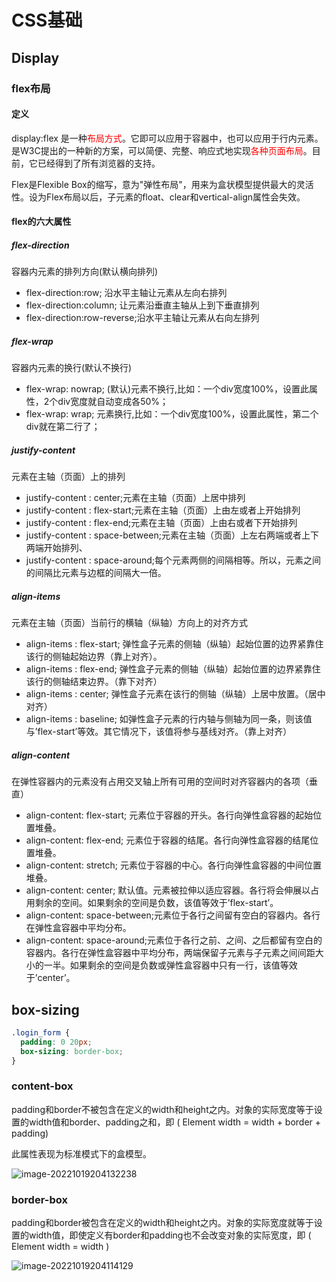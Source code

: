 # CSS基础

## Display

### flex布局

#### 定义

display:flex 是一种<font color='red'>布局方式</font>。它即可以应用于容器中，也可以应用于行内元素。是W3C提出的一种新的方案，可以简便、完整、响应式地实现<font color='red'>各种页面布局</font>。目前，它已经得到了所有浏览器的支持。

Flex是Flexible Box的缩写，意为"弹性布局"，用来为盒状模型提供最大的灵活性。设为Flex布局以后，子元素的float、clear和vertical-align属性会失效。

#### flex的六大属性

##### flex-direction

容器内元素的排列方向(默认横向排列)

- flex-direction:row; 沿水平主轴让元素从左向右排列
- flex-direction:column; 让元素沿垂直主轴从上到下垂直排列
- flex-direction:row-reverse;沿水平主轴让元素从右向左排列

##### flex-wrap

容器内元素的换行(默认不换行)

- flex-wrap: nowrap; (默认)元素不换行,比如：一个div宽度100%，设置此属性，2个div宽度就自动变成各50%；
- flex-wrap: wrap; 元素换行,比如：一个div宽度100%，设置此属性，第二个div就在第二行了；



##### justify-content

元素在主轴（页面）上的排列

- justify-content : center;元素在主轴（页面）上居中排列
- justify-content : flex-start;元素在主轴（页面）上由左或者上开始排列
- justify-content : flex-end;元素在主轴（页面）上由右或者下开始排列
- justify-content : space-between;元素在主轴（页面）上左右两端或者上下两端开始排列、
- justify-content : space-around;每个元素两侧的间隔相等。所以，元素之间的间隔比元素与边框的间隔大一倍。

##### align-items

元素在主轴（页面）当前行的横轴（纵轴）方向上的对齐方式

- align-items : flex-start; 弹性盒子元素的侧轴（纵轴）起始位置的边界紧靠住该行的侧轴起始边界（靠上对齐）。
- align-items : flex-end; 弹性盒子元素的侧轴（纵轴）起始位置的边界紧靠住该行的侧轴结束边界。（靠下对齐）
- align-items : center; 弹性盒子元素在该行的侧轴（纵轴）上居中放置。（居中对齐）
- align-items : baseline; 如弹性盒子元素的行内轴与侧轴为同一条，则该值与’flex-start’等效。其它情况下，该值将参与基线对齐。（靠上对齐）



##### align-content

在弹性容器内的元素没有占用交叉轴上所有可用的空间时对齐容器内的各项（垂直）

- align-content: flex-start; 元素位于容器的开头。各行向弹性盒容器的起始位置堆叠。
- align-content: flex-end; 元素位于容器的结尾。各行向弹性盒容器的结尾位置堆叠。
- align-content: stretch; 元素位于容器的中心。各行向弹性盒容器的中间位置堆叠。
- align-content: center; 默认值。元素被拉伸以适应容器。各行将会伸展以占用剩余的空间。如果剩余的空间是负数，该值等效于’flex-start’。
- align-content: space-between;元素位于各行之间留有空白的容器内。各行在弹性盒容器中平均分布。
- align-content: space-around;元素位于各行之前、之间、之后都留有空白的容器内。各行在弹性盒容器中平均分布，两端保留子元素与子元素之间间距大小的一半。如果剩余的空间是负数或弹性盒容器中只有一行，该值等效于’center’。



## box-sizing

```css
.login_form {
  padding: 0 20px;
  box-sizing: border-box;
}
```

### content-box

padding和border不被包含在定义的width和height之内。对象的实际宽度等于设置的width值和border、padding之和，即 ( Element width = width + border + padding)

此属性表现为标准模式下的盒模型。

![image-20221019204132238](../../../md-photo/image-20221019204132238.png)

### border-box

padding和border被包含在定义的width和height之内。对象的实际宽度就等于设置的width值，即使定义有border和padding也不会改变对象的实际宽度，即 ( Element width = width )

![image-20221019204114129](../../../md-photo/image-20221019204114129.png)